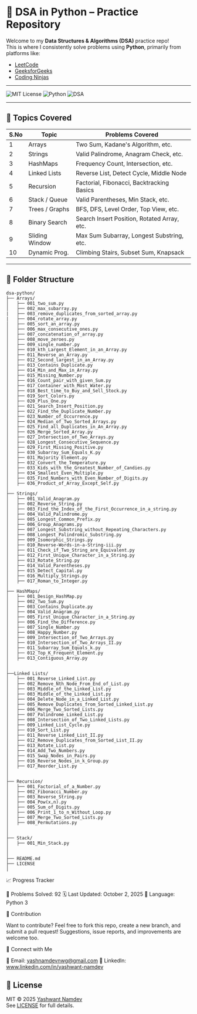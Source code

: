 # 🧠 DSA in Python – Practice Repository

Welcome to my **Data Structures & Algorithms (DSA)** practice repo!  
This is where I consistently solve problems using **Python**, primarily from platforms like:

- [LeetCode](https://leetcode.com)
- [GeeksforGeeks](https://www.geeksforgeeks.org/)
- [Coding Ninjas](https://www.codingninjas.com/studio/)

---

![MIT License](https://img.shields.io/badge/License-MIT-green)
![Python](https://img.shields.io/badge/Language-Python-blue)
![DSA](https://img.shields.io/badge/DSA-Problems-brightgreen)

---

## 🧾 Topics Covered

| S.No | Topic            | Problems Covered                            |
|------|------------------|---------------------------------------------|
| 1    | Arrays           | Two Sum, Kadane's Algorithm, etc.           |
| 2    | Strings          | Valid Palindrome, Anagram Check, etc.       |
| 3    | HashMaps         | Frequency Count, Intersection, etc.         |
| 4    | Linked Lists     | Reverse List, Detect Cycle, Middle Node     |
| 5    | Recursion        | Factorial, Fibonacci, Backtracking Basics   |
| 6    | Stack / Queue    | Valid Parentheses, Min Stack, etc.          |
| 7    | Trees / Graphs   | BFS, DFS, Level Order, Top View, etc.       |
| 8    | Binary Search    | Search Insert Position, Rotated Array, etc. |
| 9    | Sliding Window   | Max Sum Subarray, Longest Substring, etc.   |
| 10   | Dynamic Prog.    | Climbing Stairs, Subset Sum, Knapsack       |

---


## 📂 Folder Structure

```text
dsa-python/
├── Arrays/
│   ├── 001_two_sum.py
│   ├── 002_max_subarray.py
|   ├── 003_remove_duplicates_from_sorted_array.py
|   ├── 004_rotate_array.py
│   ├── 005_sort_an_array.py
│   ├── 006_max_consecutive_ones.py
│   ├── 007_concatenation_of_array.py
│   ├── 008_move_zeroes.py
│   ├── 009_single_number.py
│   ├── 010_kth_Largest_Element_in_an_Array.py
│   ├── 011_Reverse_an_Array.py
│   ├── 012_Second_largest_in_an_Array.py
│   ├── 013_Contains_Duplicate.py
│   ├── 014_Min_and_Max_in_Array.py
│   ├── 015_Missing_Number.py
│   ├── 016_Count_pair_with_given_Sum.py
│   ├── 017_Container_with_Most_Water.py
│   ├── 018_Best_time_to_Buy_and_Sell_Stock.py
│   ├── 019_Sort_Colors.py
│   ├── 020_Plus_One.py
│   ├── 021_Search_Insert_Position.py
│   ├── 022_Find_the_Duplicate_Number.py
│   ├── 023_Number_of_Occurrence.py
│   ├── 024_Median_of_Two_Sorted_Arrays.py
│   ├── 025_Find_all_Duplicates_in_An_Array.py
│   ├── 026_Merge_Sorted_Array.py
│   ├── 027_Intersection_of_Two_Arrays.py
│   ├── 028_Longest_Consecutive_Sequence.py
│   ├── 029_First_Missing_Positive.py
│   ├── 030_Subarray_Sum_Equals_K.py
│   ├── 031_Majority Element.py
│   ├── 032_Convert_the_Temperature.py
│   ├── 033_Kids_with_the_Greatest_Number_of_Candies.py
│   ├── 034_Smallest_Even_Multiple.py
│   ├── 035_Find_Numbers_with_Even_Number_of_Digits.py
│   ├── 036_Product_of_Array_Except_Self.py
│
├── Strings/
│   ├── 001_Valid_Anagram.py
│   ├── 002_Reverse_String.py
│   ├── 003_Find_the_Index_of_the_First_Occurrence_in_a_string.py
│   ├── 004_Valid_Palindrome.py
│   ├── 005_Longest_Common_Prefix.py
│   ├── 006_Group_Anagrams.py
│   ├── 007_Longest_Substring_without_Repeating_Characters.py
│   ├── 008_Longest_Palindromic_Substring.py
│   ├── 009_Isomorphic_Strings.py
│   ├── 010_Reverse-Words-in-a-String-iii.py
│   ├── 011_Check_if_Two_String_are_Equivalent.py
│   ├── 012_First_Unique_Character_in_a_String.py
│   ├── 013_Rotate_String.py
│   ├── 014_Valid_Parentheses.py
│   ├── 015_Detect_Capital.py
│   ├── 016_Multiply_Strings.py
│   ├── 017_Roman_to_Integer.py
│
├── HashMaps/
│   ├── 001_Design_HashMap.py
│   ├── 002_Two_Sum.py
│   ├── 003_Contains_Duplicate.py
│   ├── 004_Valid_Anagram.py
│   ├── 005_First_Unique_Character_in_a_String.py
│   ├── 006_Find_the_Difference.py
│   ├── 007_Single_Number.py
│   ├── 008_Happy_Number.py
│   ├── 009_Intersection_of_Two_Arrays.py
│   ├── 010_Intersection_of_Two_Arrays_II.py
│   ├── 011_Subarray_Sum_Equals_k.py
│   ├── 012_Top_K_Frequent_Element.py
│   ├── 013_Contiguous_Array.py
│   
│
├──Linked Lists/
│   ├── 001_Reverse_Linked_List.py
│   ├── 002_Remove_Nth_Node_From_End_of_List.py
│   ├── 003_Middle_of_the_Linked_List.py
│   ├── 003_Middle_of_the_Linked_List.py
│   ├── 004_Delete_Node_in_a_Linked_List.py
│   ├── 005_Remove_Duplicates_from_Sorted_Linked_List.py
│   ├── 006_Merge_Two_Sorted_Lists.py
│   ├── 007_Palindrome_Linked_List.py
│   ├── 008_Intersection_of_Two_Linked_Lists.py
│   ├── 009_Linked_List_Cycle.py
│   ├── 010_Sort_List.py
│   ├── 011_Reverse_Linked_List_II.py
│   ├── 012_Remove_Duplicates_from_Sorted_List_II.py
│   ├── 013_Rotate_List.py
│   ├── 014_Add_Two_Numbers.py
│   ├── 015_Swap_Nodes_in_Pairs.py
│   ├── 016_Reverse_Nodes_in_k_Group.py
│   ├── 017_Reorder_List.py
│
│
├── Recursion/
│   ├── 001_Factorial_of_a_Number.py
│   ├── 002_Fibonacci_Number.py
│   ├── 003_Reverse_String.py
│   ├── 004_Pow(x,n).py
│   ├── 005_Sum_of_Digits.py
│   ├── 006_Print_1_to_n_Without_Loop.py
│   ├── 007_Merge_Two_Sorted_Lists.py
│   ├── 008_Permutations.py
│   
│
├── Stack/
│   ├── 001_Min_Stack.py
│   
│
├── README.md
├── LICENSE
│
```
📈 Progress Tracker

🧩 Problems Solved: 92
🗓️ Last Updated: October 2, 2025
🧠 Language: Python 3

🤝 Contribution

Want to contribute? Feel free to fork this repo, create a new branch, and submit a pull request!
Suggestions, issue reports, and improvements are welcome too.

🔗 Connect with Me

📧 Email: yashnamdevnwg@gmail.com
🔗 LinkedIn: www.linkedin.com/in/yashwant-namdev

## 📄 License

MIT © 2025 [Yashwant Namdev](https://github.com/CodeCrafterYashwant)  
See [LICENSE](LICENSE) for full details.
